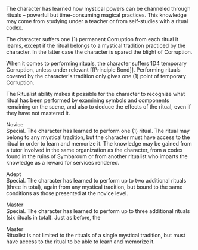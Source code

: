 The character has learned how mystical powers can be channeled through rituals – powerful but time-consuming magical practices. This knowledge may come from studying under a teacher or from self-studies with a ritual codex.

The character suffers one (1) permanent Corruption from each ritual it learns, except if the ritual belongs to a mystical tradition practiced by the character. In the latter case the character is spared the blight of Corruption.

When it comes to performing rituals, the character suffers 1D4 temporary Corruption, unless under relevant [[Principle Bond]]. Performing rituals covered by the character's tradition only gives one (1) point of temporary Corruption.

The Ritualist ability makes it possible for the character to recognize what ritual has been performed by examining symbols and components remaining on the scene, and also to deduce the effects of the ritual, even if they have not mastered it.

Novice<br>Special. The character has learned to perform one (1) ritual. The ritual may belong to any mystical tradition, but the character must have access to the ritual in order to learn and memorize it. The knowledge may be gained from a tutor involved in the same organization as the character, from a codex found in the ruins of Symbaroum or from another ritualist who imparts the knowledge as a reward for services rendered.

Adept<br>Special. The character has learned to perform up to two additional rituals (three in total), again from any mystical tradition, but bound to the same conditions as those presented at the novice level.

Master<br>Special. The character has learned to perform up to three additional rituals (six rituals in total). Just as before, the

Master<br>Ritualist is not limited to the rituals of a single mystical tradition, but must have access to the ritual to be able to learn and memorize it.